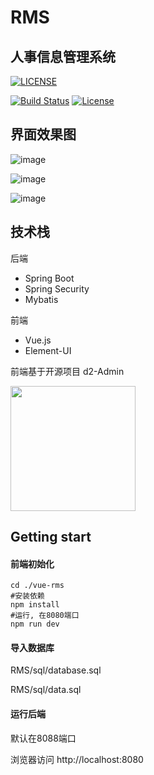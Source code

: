 # RMS
## 人事信息管理系统

[![LICENSE](https://img.shields.io/badge/license-Anti%20996-blue.svg)](https://github.com/996icu/996.ICU/blob/master/LICENSE)
<p align="left">
  <a href="https://circleci.com/gh/vuejs/vue/tree/dev"><img src="https://img.shields.io/circleci/project/github/vuejs/vue/dev.svg" alt="Build Status"></a>
  <a href="https://www.npmjs.com/package/vue"><img src="https://img.shields.io/npm/l/vue.svg" alt="License"></a>
</p>

## 界面效果图

![image](https://github.com/Meredith0/RMS/raw/master/doc/image/login.png)

![image](https://github.com/Meredith0/RMS/raw/master/doc/image/index.png)

![image](https://github.com/Meredith0/RMS/raw/master/doc/image/report.png)


## 技术栈
后端
* Spring Boot
* Spring Security
* Mybatis

前端
* Vue.js
* Element-UI

前端基于开源项目    d2-Admin

<a href="https://github.com/d2-projects/d2-admin" target="_blank"><img src="https://raw.githubusercontent.com/FairyEver/d2-admin/master/doc/image/d2-admin@2x.png" width="200"></a>


## Getting start

#### 前端初始化
```
cd ./vue-rms
#安装依赖
npm install
#运行, 在8080端口
npm run dev
```
#### 导入数据库

RMS/sql/database.sql

RMS/sql/data.sql

#### 运行后端
默认在8088端口

浏览器访问 http://localhost:8080

